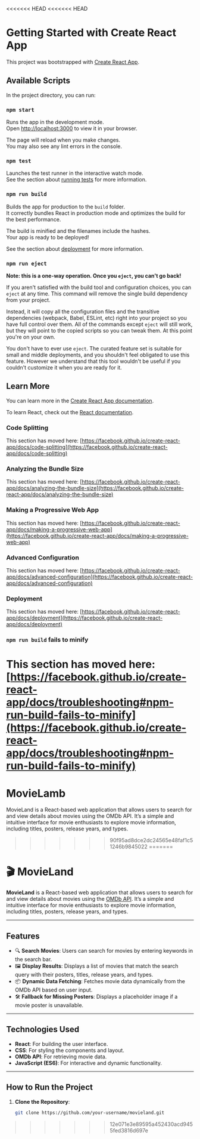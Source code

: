 <<<<<<< HEAD
<<<<<<< HEAD
# Getting Started with Create React App

This project was bootstrapped with [Create React App](https://github.com/facebook/create-react-app).

## Available Scripts

In the project directory, you can run:

### `npm start`

Runs the app in the development mode.\
Open [http://localhost:3000](http://localhost:3000) to view it in your browser.

The page will reload when you make changes.\
You may also see any lint errors in the console.

### `npm test`

Launches the test runner in the interactive watch mode.\
See the section about [running tests](https://facebook.github.io/create-react-app/docs/running-tests) for more information.

### `npm run build`

Builds the app for production to the `build` folder.\
It correctly bundles React in production mode and optimizes the build for the best performance.

The build is minified and the filenames include the hashes.\
Your app is ready to be deployed!

See the section about [deployment](https://facebook.github.io/create-react-app/docs/deployment) for more information.

### `npm run eject`

**Note: this is a one-way operation. Once you `eject`, you can't go back!**

If you aren't satisfied with the build tool and configuration choices, you can `eject` at any time. This command will remove the single build dependency from your project.

Instead, it will copy all the configuration files and the transitive dependencies (webpack, Babel, ESLint, etc) right into your project so you have full control over them. All of the commands except `eject` will still work, but they will point to the copied scripts so you can tweak them. At this point you're on your own.

You don't have to ever use `eject`. The curated feature set is suitable for small and middle deployments, and you shouldn't feel obligated to use this feature. However we understand that this tool wouldn't be useful if you couldn't customize it when you are ready for it.

## Learn More

You can learn more in the [Create React App documentation](https://facebook.github.io/create-react-app/docs/getting-started).

To learn React, check out the [React documentation](https://reactjs.org/).

### Code Splitting

This section has moved here: [https://facebook.github.io/create-react-app/docs/code-splitting](https://facebook.github.io/create-react-app/docs/code-splitting)

### Analyzing the Bundle Size

This section has moved here: [https://facebook.github.io/create-react-app/docs/analyzing-the-bundle-size](https://facebook.github.io/create-react-app/docs/analyzing-the-bundle-size)

### Making a Progressive Web App

This section has moved here: [https://facebook.github.io/create-react-app/docs/making-a-progressive-web-app](https://facebook.github.io/create-react-app/docs/making-a-progressive-web-app)

### Advanced Configuration

This section has moved here: [https://facebook.github.io/create-react-app/docs/advanced-configuration](https://facebook.github.io/create-react-app/docs/advanced-configuration)

### Deployment

This section has moved here: [https://facebook.github.io/create-react-app/docs/deployment](https://facebook.github.io/create-react-app/docs/deployment)

### `npm run build` fails to minify

This section has moved here: [https://facebook.github.io/create-react-app/docs/troubleshooting#npm-run-build-fails-to-minify](https://facebook.github.io/create-react-app/docs/troubleshooting#npm-run-build-fails-to-minify)
=======
# MovieLamb
MovieLand is a React-based web application that allows users to search for and view details about movies using the OMDb API. It’s a simple and intuitive interface for movie enthusiasts to explore movie information, including titles, posters, release years, and types.
>>>>>>> 90f95ad8dce2dc24565e48faf1c51246b9845022
=======
# 🎬 MovieLand

**MovieLand** is a React-based web application that allows users to search for and view details about movies using the [OMDb API](http://www.omdbapi.com/). It’s a simple and intuitive interface for movie enthusiasts to explore movie information, including titles, posters, release years, and types.

---

## Features

- 🔍 **Search Movies**: Users can search for movies by entering keywords in the search bar.
- 🖼️ **Display Results**: Displays a list of movies that match the search query with their posters, titles, release years, and types.
- 📦 **Dynamic Data Fetching**: Fetches movie data dynamically from the OMDb API based on user input.
- 🛠️ **Fallback for Missing Posters**: Displays a placeholder image if a movie poster is unavailable.

---

## Technologies Used

- **React**: For building the user interface.
- **CSS**: For styling the components and layout.
- **OMDb API**: For retrieving movie data.
- **JavaScript (ES6)**: For interactive and dynamic functionality.

---

## How to Run the Project

1. **Clone the Repository**:
   ```bash
   git clone https://github.com/your-username/movieland.git
>>>>>>> 12e071e3e89595a452430acd9455fed3816d697e
